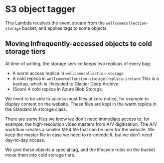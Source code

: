 # S3 object tagger

This Lambda receives the event stream from the `wellcomecollection-storage` bucket, and applies tags to some objects.



## Moving infrequently-accessed objects to cold storage tiers

At time of writing, the storage service keeps two replicas of every bag:

-   A warm access replica in `wellcomecollection-storage`
-   A cold replica in `wellcomecollection-storage-replica-ireland`
    This is a backup, which is lifecycled to Glacier Deep Archive.
-   (Soon) A cold replica in Azure Blob Storage.

We need to be able to access most files at zero notice, for example to display content on the website.
These files are kept in the warm replica in the Standard IA storage class.

There are some files we know we don't need immediate access to: for example, the high-resolution video masters from A/V digitisation.
The A/V workflow creates a smaller MP4 file that can be user for the website.
We keep the master file in case we need to re-encode it, but we don't need day-to-day access.

We give these objects a special tag, and the lifecycle rules on the bucket move them into cold storage tiers.
